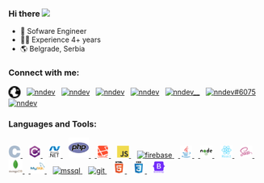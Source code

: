 ### Hi there <a href="https://www.gautamkrishnar.com/"><img src="https://media.giphy.com/media/hvRJCLFzcasrR4ia7z/giphy.gif" width="25px"></a>

- 🎯 Sofware Engineer
- 👨‍💻 Experience 4+ years
- 🌎 Belgrade, Serbia
<!--- - 📫 How to reach me **nnd.stanojev@gmail.com** --->

 <h3 align="left">Connect with me:</h3>
<p align="left">
<a href="https://wwww.nndev.com" target="blank"><img align="center" src="https://raw.githubusercontent.com/iconic/open-iconic/master/svg/globe.svg" alt="nndev" height="24" width="24" /></a>&nbsp;&nbsp;
<a href="https://linkedin.com/in/nndev" target="blank"><img align="center" src="https://cdn.jsdelivr.net/npm/simple-icons@3.0.1/icons/linkedin.svg" alt="nndev" height="24" width="24" /></a>&nbsp;&nbsp;
<a href="mailto:nnd.stanojev@gmail.com" target="blank"><img align="center" src="https://cdn.jsdelivr.net/npm/simple-icons@v3/icons/gmail.svg"" alt="nndev" height="24" width="24" /></a>&nbsp;&nbsp;
<a href="https://codepen.io/nndev" target="blank"><img align="center" src="https://cdn.jsdelivr.net/npm/simple-icons@3.0.1/icons/codepen.svg" alt="nndev" height="24" width="24" /></a>&nbsp;&nbsp;
<a href="https://www.behance.net/nndev" target="blank"><img align="center" src="https://cdn.jsdelivr.net/npm/simple-icons@3.0.1/icons/behance.svg" alt="nndev" height="24" width="24" /></a>&nbsp;&nbsp;
<a href="https://twitter.com/nndev__" target="blank"><img align="center" src="https://cdn.jsdelivr.net/npm/simple-icons@3.0.1/icons/twitter.svg" alt="nndev__" height="24" width="24" /></a>&nbsp;&nbsp;
<a href="https://discord.gg/nndev#6075" target="blank"><img align="center" src="https://cdn.jsdelivr.net/npm/simple-icons@3.0.1/icons/discord.svg" alt="nndev#6075" height="24" width="24" /></a>
<a href="https://dev.to/nndev" target="blank"><img align="center" src="https://cdn.jsdelivr.net/npm/simple-icons@3.0.1/icons/dev-dot-to.svg" alt="nndev" height="30" width="40" /></a>
</p>

<h3 align="left">Languages and Tools:</h3>

<p align="left">   <a href="https://www.cprogramming.com/" target="_blank"> <img src="https://raw.githubusercontent.com/devicons/devicon/master/icons/c/c-original.svg" alt="c" width="24" height="24"/> </a>&nbsp;&nbsp; <a href="https://www.w3schools.com/cs/" target="_blank"> <img src="https://raw.githubusercontent.com/devicons/devicon/master/icons/csharp/csharp-original.svg" alt="csharp" width="24" height="24"/> </a> &nbsp;&nbsp;  <a href="https://dotnet.microsoft.com/" target="_blank"> <img src="https://raw.githubusercontent.com/devicons/devicon/master/icons/dot-net/dot-net-original-wordmark.svg" alt="dotnet" width="24" height="24"/> </a>&nbsp;&nbsp;
<a href="https://www.php.net" target="_blank"> <img src="https://raw.githubusercontent.com/devicons/devicon/master/icons/php/php-original.svg" alt="php" width="40" height="40"/> </a>&nbsp;&nbsp;<a href="https://laravel.com/" target="_blank"> <img src="https://raw.githubusercontent.com/devicons/devicon/master/icons/laravel/laravel-plain-wordmark.svg" alt="laravel" width="24" height="24"/> </a>&nbsp;&nbsp;
<a href="https://developer.mozilla.org/en-US/docs/Web/JavaScript" target="_blank"> <img src="https://raw.githubusercontent.com/devicons/devicon/master/icons/javascript/javascript-original.svg" alt="javascript" width="24" height="24"/> </a> &nbsp;&nbsp;
 <a href="https://firebase.google.com/" target="_blank"> <img src="https://www.vectorlogo.zone/logos/firebase/firebase-icon.svg" alt="firebase" width="24" height="24"/> </a> &nbsp;&nbsp;<a href="https://www.java.com" target="_blank"> <img src="https://raw.githubusercontent.com/devicons/devicon/master/icons/java/java-original.svg" alt="java" width="24" height="24"/> </a> &nbsp;&nbsp;<a href="https://nodejs.org" target="_blank"> <img src="https://raw.githubusercontent.com/devicons/devicon/master/icons/nodejs/nodejs-original-wordmark.svg" alt="nodejs" width="24" height="24"/> </a>&nbsp;&nbsp; <a href="https://reactjs.org/" target="_blank"> <img src="https://raw.githubusercontent.com/devicons/devicon/master/icons/react/react-original-wordmark.svg" alt="react" width="24" height="24"/> </a>&nbsp;&nbsp; <a href="https://sass-lang.com" target="_blank"> <img src="https://raw.githubusercontent.com/devicons/devicon/master/icons/sass/sass-original.svg" alt="sass" width="24" height="24"/> </a>&nbsp;&nbsp;
 <a href="https://www.mongodb.com/" target="_blank"> <img src="https://raw.githubusercontent.com/devicons/devicon/master/icons/mongodb/mongodb-original-wordmark.svg" alt="mongodb" width="28" height="28"/> </a>&nbsp;&nbsp;<a href="https://www.mysql.com/" target="_blank"> <img src="https://raw.githubusercontent.com/devicons/devicon/master/icons/mysql/mysql-original-wordmark.svg" alt="mysql" width="28" height="28"/> </a>&nbsp;&nbsp; <a href="https://www.microsoft.com/en-us/sql-server" target="_blank"> <img src="https://cdn.worldvectorlogo.com/logos/microsoft-sql-server.svg" alt="mssql" width="24" height="24"/> </a>&nbsp;&nbsp;  
 <a href="https://git-scm.com/" target="_blank"> <img src="https://www.vectorlogo.zone/logos/git-scm/git-scm-icon.svg" alt="git" width="24" height="24"/> </a>&nbsp;&nbsp; <a href="https://www.w3.org/html/" target="_blank"> <img src="https://raw.githubusercontent.com/devicons/devicon/master/icons/html5/html5-original-wordmark.svg" alt="html5" width="24" height="24"/> </a>&nbsp;&nbsp;
<a href="https://www.w3schools.com/css/" target="_blank"> <img src="https://raw.githubusercontent.com/devicons/devicon/master/icons/css3/css3-original-wordmark.svg" alt="css3" width="24" height="24"/> </a>&nbsp;&nbsp;
<a href="https://getbootstrap.com" target="_blank">
<img src="https://raw.githubusercontent.com/devicons/devicon/master/icons/bootstrap/bootstrap-plain-wordmark.svg" alt="bootstrap" width="24" height="24"/> </a> </p>
